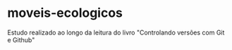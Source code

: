 # moveis-ecologicos
Estudo realizado ao longo da leitura do livro "Controlando versões com Git e Github"
